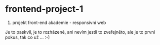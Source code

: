 # frontend-project-1

1. projekt front-end akademie - responsivní web

Je to paskvil, je to rozházené, ani nevím jestli to zveřejněto, ale je to první pokus, tak co už ... :-)
